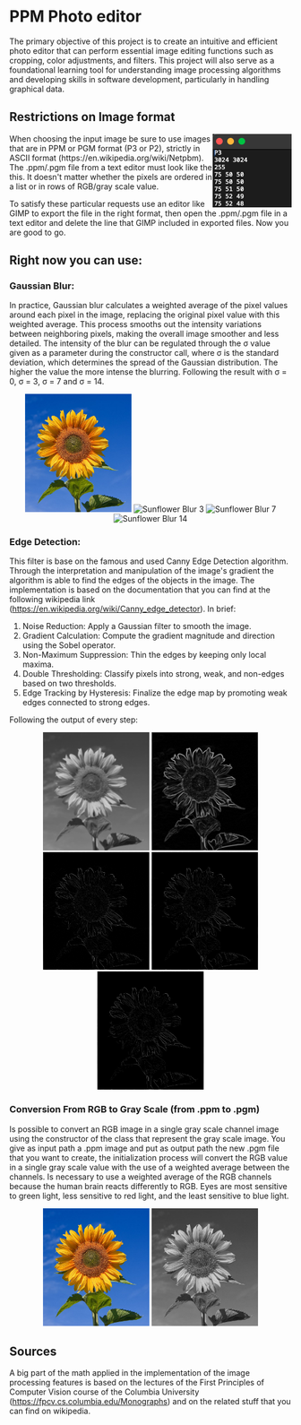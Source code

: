 # PPM Photo editor

The primary objective of this project is to create an intuitive and efficient photo editor that can perform essential
image editing functions such as cropping, color adjustments, and filters. This project will also serve as a foundational
learning tool for understanding image processing algorithms and developing skills in software development, particularly
in handling graphical data.

## Restrictions on Image format

<img align="right" src="assets/file-format.png">
When choosing the input image be sure to use images that are in PPM or PGM format (P3 or P2), strictly in ASCII format (https://en.wikipedia.org/wiki/Netpbm). The .ppm/.pgm file from a text editor must look like the this. It doesn't matter whether the pixels are ordered in a list or in rows of RGB/gray scale value.

To satisfy these particular requests use an editor like GIMP to export the file in the right format, then open the
.ppm/.pgm file in a text editor and delete the line that GIMP included in exported files. Now you are good to go.

## Right now you can use:

### Gaussian Blur:
In practice, Gaussian blur calculates a weighted average of the pixel values around each pixel in the image, replacing 
the original pixel value with this weighted average. This process smooths out the intensity variations between neighboring 
pixels, making the overall image smoother and less detailed.
The intensity of the blur can be regulated through the σ value given as a parameter during the constructor call, where σ 
is the standard deviation, which determines the spread of the Gaussian distribution. The higher the value the more intense 
the blurring. Following the result with σ = 0, σ = 3, σ = 7 and σ = 14.

<p align="center" >
    <img alt = "Sunflower Blur 0" width = "190" src="assets/BlurSigma0.png">
    <img alt = "Sunflower Blur 3" width = "190" src="assets/BlurSigma3.png">
    <img alt = "Sunflower Blur 7" width = "190" src="assets/BlurSigma7.png">
    <img alt = "Sunflower Blur 14" width = "190" src="assets/BlurSigma14.png">
</p>

### Edge Detection:
This filter is base on the famous and used Canny Edge Detection algorithm. Through the interpretation and manipulation of 
the image's gradient the algorithm is able to find the edges of the objects in the image. The implementation is based on 
the documentation that you can find at the following wikipedia link (https://en.wikipedia.org/wiki/Canny_edge_detector). 
In brief:

1. Noise Reduction: Apply a Gaussian filter to smooth the image.
2. Gradient Calculation: Compute the gradient magnitude and direction using the Sobel operator.
3. Non-Maximum Suppression: Thin the edges by keeping only local maxima.
4. Double Thresholding: Classify pixels into strong, weak, and non-edges based on two thresholds.
5. Edge Tracking by Hysteresis: Finalize the edge map by promoting weak edges connected to strong edges.

Following the output of every step:

<p align="center" >
    <img alt = "Noise Reduction" width = "190" src="assets/Edge1.png">
    <img alt = "Gradient Calculation" width = "190" src="assets/Edge2.png">
    <img alt = "Non-Maximum Suppression" width = "190" src="assets/Edge3.png">
    <img alt = "Double Thresholding" width = "190" src="assets/Edge4.png">
    <img alt = "Edge Tracking by Hysteresis" width = "190" src="assets/Edge5.png">
</p>

### Conversion From RGB to Gray Scale (from .ppm to .pgm)
Is possible to convert an RGB image in a single gray scale channel image using the constructor of the class that represent 
the gray scale image. You give as input path a .ppm image and put as output path the new .pgm file that you want to create,
the initialization process will convert the RGB value in a single gray scale value with the use of a weighted average between 
the channels. Is necessary to use a weighted average of the RGB channels because the human brain reacts differently to RGB. 
Eyes are most sensitive to green light, less sensitive to red light, and the least sensitive to blue light.

<p align="center" >
    <img alt = "RGB image" width = "190" src="assets/BlurSigma0.png">
    <img alt = "Gray scale image" width = "190" src="assets/sunflower_gray_scale.png">
</p>

## Sources
A big part of the math applied in the implementation of the image processing features is based on the lectures of the
First Principles of Computer Vision course of the Columbia University (https://fpcv.cs.columbia.edu/Monographs) and on
the related stuff that you can find on wikipedia.
